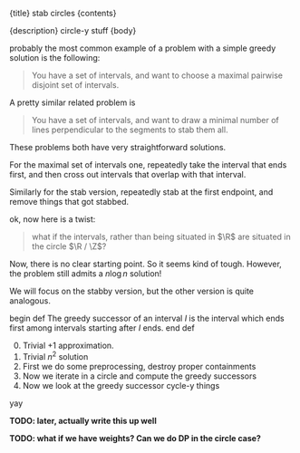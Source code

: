 {title}
stab circles
{contents}

{description}
circle-y stuff
{body}

probably the most common example of a problem with a simple
greedy solution is the following:

> You have a set of intervals, and want to choose a maximal pairwise disjoint set of intervals.

A pretty similar related problem is 

> You have a set of intervals, and want to draw a minimal number of lines perpendicular to the segments to stab them all.

These problems both have very straightforward solutions.

For the maximal set of intervals one, repeatedly take the
interval that ends first, and then cross out intervals that
overlap with that interval.

Similarly for the stab version, repeatedly stab at the first
endpoint, and remove things that got stabbed.

ok, now here is a twist:

> what if the intervals, rather than being situated in $\R$ are situated in the circle $\R / \Z$?

Now, there is no clear starting point. So it seems kind of
tough.
However, the problem still admits a $n\log n$ solution!

We will focus on the stabby  version, but the other version is
quite analogous.

begin def
The greedy successor of an interval $I$ is the interval which
ends first among intervals starting after $I$ ends.
end def

0. Trivial $+1$ approximation.
1. Trivial $n^2$ solution
2. First we do  some preprocessing, destroy proper containments
3. Now we iterate in a circle and compute the greedy successors 
4. Now we look at the greedy successor cycle-y things

yay

**TODO: later, actually write this up well**

**TODO: what if we have weights? Can we do DP in the circle
case?**


